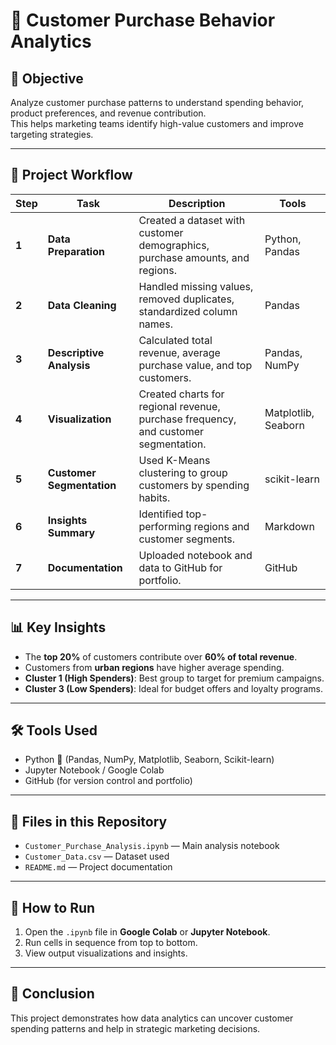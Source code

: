 # 👥 Customer Purchase Behavior Analytics

## 🎯 Objective
Analyze customer purchase patterns to understand spending behavior, product preferences, and revenue contribution.  
This helps marketing teams identify high-value customers and improve targeting strategies.

---

## 🧩 Project Workflow

| Step | Task | Description | Tools |
|------|------|--------------|--------|
| **1** | **Data Preparation** | Created a dataset with customer demographics, purchase amounts, and regions. | Python, Pandas |
| **2** | **Data Cleaning** | Handled missing values, removed duplicates, standardized column names. | Pandas |
| **3** | **Descriptive Analysis** | Calculated total revenue, average purchase value, and top customers. | Pandas, NumPy |
| **4** | **Visualization** | Created charts for regional revenue, purchase frequency, and customer segmentation. | Matplotlib, Seaborn |
| **5** | **Customer Segmentation** | Used K-Means clustering to group customers by spending habits. | scikit-learn |
| **6** | **Insights Summary** | Identified top-performing regions and customer segments. | Markdown |
| **7** | **Documentation** | Uploaded notebook and data to GitHub for portfolio. | GitHub |

---

## 📊 Key Insights
- The **top 20%** of customers contribute over **60% of total revenue**.  
- Customers from **urban regions** have higher average spending.  
- **Cluster 1 (High Spenders)**: Best group to target for premium campaigns.  
- **Cluster 3 (Low Spenders)**: Ideal for budget offers and loyalty programs.

---

## 🛠 Tools Used
- Python 🐍 (Pandas, NumPy, Matplotlib, Seaborn, Scikit-learn)  
- Jupyter Notebook / Google Colab  
- GitHub (for version control and portfolio)

---

## 📁 Files in this Repository
- `Customer_Purchase_Analysis.ipynb` — Main analysis notebook  
- `Customer_Data.csv` — Dataset used  
- `README.md` — Project documentation  

---

## 🚀 How to Run
1. Open the `.ipynb` file in **Google Colab** or **Jupyter Notebook**.  
2. Run cells in sequence from top to bottom.  
3. View output visualizations and insights.  

---

## 🧠 Conclusion
This project demonstrates how data analytics can uncover customer spending patterns and help in strategic marketing decisions.
